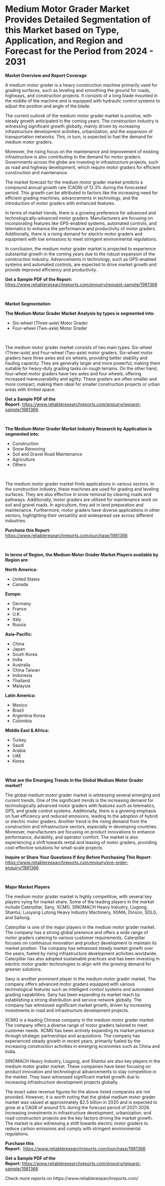 <p><h1>Medium Motor Grader Market Provides Detailed Segmentation of this Market based on Type, Application, and Region and Forecast for the Period from 2024 - 2031</h1></p><p><strong>Market Overview and Report Coverage</strong></p>
<p><p>A medium motor grader is a heavy construction machine primarily used for grading surfaces, such as leveling and smoothing the ground for roads, highways, and construction projects. It consists of a long blade mounted in the middle of the machine and is equipped with hydraulic control systems to adjust the position and angle of the blade.</p><p>The current outlook of the medium motor grader market is positive, with steady growth anticipated in the coming years. The construction industry is witnessing significant growth globally, mainly driven by increasing infrastructure development activities, urbanization, and the expansion of transportation networks. This, in turn, is expected to fuel the demand for medium motor graders.</p><p>Moreover, the rising focus on the maintenance and improvement of existing infrastructure is also contributing to the demand for motor graders. Governments across the globe are investing in infrastructure projects, such as road and highway development, which require motor graders for efficient construction and maintenance.</p><p>The market forecast for the medium motor grader market predicts a compound annual growth rate (CAGR) of 12.3% during the forecasted period. This growth can be attributed to factors like the increasing need for efficient grading machines, advancements in technology, and the introduction of motor graders with enhanced features.</p><p>In terms of market trends, there is a growing preference for advanced and technologically-advanced motor graders. Manufacturers are focusing on incorporating features like GPS-enabled systems, automated controls, and telematics to enhance the performance and productivity of motor graders. Additionally, there is a rising demand for electric motor graders and equipment with low emissions to meet stringent environmental regulations.</p><p>In conclusion, the medium motor grader market is projected to experience substantial growth in the coming years due to the robust expansion of the construction industry. Advancements in technology, such as GPS-enabled systems and automated controls, are expected to drive market growth and provide improved efficiency and productivity.</p></p>
<p><strong>Get a Sample PDF of the Report:</strong> <a href="https://www.reliableresearchreports.com/enquiry/request-sample/1981366">https://www.reliableresearchreports.com/enquiry/request-sample/1981366</a></p>
<p>&nbsp;</p>
<p><strong>Market Segmentation</strong></p>
<p><strong>The Medium Motor Grader Market Analysis by types is segmented into:</strong></p>
<p><ul><li>Six-wheel (Three-axle) Motor Grader</li><li>Four-wheel (Two-axle) Motor Grader</li></ul></p>
<p>&nbsp;</p>
<p><p>The medium motor grader market consists of two main types: Six-wheel (Three-axle) and Four-wheel (Two-axle) motor graders. Six-wheel motor graders have three axles and six wheels, providing better stability and hauling capacity. They are generally larger and more powerful, making them suitable for heavy-duty grading tasks on rough terrains. On the other hand, four-wheel motor graders have two axles and four wheels, offering increased maneuverability and agility. These graders are often smaller and more compact, making them ideal for smaller construction projects or urban areas with limited space.</p></p>
<p><strong>Get a Sample PDF of the Report:</strong>&nbsp;<a href="https://www.reliableresearchreports.com/enquiry/request-sample/1981366">https://www.reliableresearchreports.com/enquiry/request-sample/1981366</a></p>
<p>&nbsp;</p>
<p><strong>The Medium Motor Grader Market Industry Research by Application is segmented into:</strong></p>
<p><ul><li>Construction</li><li>Snow Removing</li><li>Soil and Gravel Road Maintenance</li><li>Agriculture</li><li>Others</li></ul></p>
<p>&nbsp;</p>
<p><p>The medium motor grader market finds applications in various sectors. In the construction industry, these machines are used for grading and leveling surfaces. They are also effective in snow removal by clearing roads and pathways. Additionally, motor graders are utilized for maintenance work on soil and gravel roads. In agriculture, they aid in land preparation and maintenance. Furthermore, motor graders have diverse applications in other sectors, highlighting their versatility and widespread use across different industries.</p></p>
<p><strong>Purchase this Report:</strong>&nbsp; <a href="https://www.reliableresearchreports.com/purchase/1981366">https://www.reliableresearchreports.com/purchase/1981366</a></p>
<p>&nbsp;</p>
<p><strong>In terms of Region, the Medium Motor Grader Market Players available by Region are:</strong></p>
<p>
    <p> <strong> North America: </strong>
        <ul>
            <li>United States</li>
            <li>Canada</li>
        </ul>
        </p> 
    <p> <strong> Europe: </strong>
        <ul>
            <li>Germany</li>
            <li>France</li>
            <li>U.K.</li>
            <li>Italy</li>
            <li>Russia</li>
        </ul>
        </p> 
    <p> <strong> Asia-Pacific: </strong>
        <ul>
            <li>China</li>
            <li>Japan</li>
            <li>South Korea</li>
            <li>India</li>
            <li>Australia</li>
            <li>China Taiwan</li>
            <li>Indonesia</li>
            <li>Thailand</li>
            <li>Malaysia</li>
        </ul>
        </p> 
    <p> <strong> Latin America: </strong>
        <ul>
            <li>Mexico</li>
            <li>Brazil</li>
            <li>Argentina Korea</li>
            <li>Colombia</li>
        </ul>
        </p> 
    <p> <strong> Middle East & Africa: </strong>
        <ul>
            <li>Turkey</li>
            <li>Saudi</li>
            <li>Arabia</li>
            <li>UAE</li>
            <li>Korea</li>
        </ul>
    </p>
    </p>
<p>&nbsp;</p>
<p><strong>What are the Emerging Trends in the Global Medium Motor Grader market?</strong></p>
<p><p>The global medium motor grader market is witnessing several emerging and current trends. One of the significant trends is the increasing demand for technologically advanced motor graders with features such as telematics, GPS, and grade control systems. Additionally, there is a growing emphasis on fuel efficiency and reduced emissions, leading to the adoption of hybrid or electric motor graders. Another trend is the rising demand from the construction and infrastructure sectors, especially in developing countries. Moreover, manufacturers are focusing on product innovations to enhance performance, durability, and operator comfort. The market is also experiencing a shift towards rental and leasing of motor graders, providing cost-effective solutions for small-scale projects.</p></p>
<p><strong>Inquire or Share Your Questions If Any Before Purchasing This Report</strong>- <a href="https://www.reliableresearchreports.com/enquiry/pre-order-enquiry/1981366">https://www.reliableresearchreports.com/enquiry/pre-order-enquiry/1981366</a></p>
<p>&nbsp;</p>
<p><strong>Major Market Players</strong></p>
<p><p>The medium motor grader market is highly competitive, with several key players vying for market share. Some of the leading players in the market include Caterpillar, Sany, XCMG, SINOMACH Heavy Industry, Liugong, Shantui, Luoyang Lutong Heavy Industry Machinery, XGMA, Dinson, SDLG, and Saitong.</p><p>Caterpillar is one of the major players in the medium motor grader market. The company has a strong global presence and offers a wide range of motor graders catering to various customer requirements. Caterpillar focuses on continuous innovation and product development to maintain its market position. The company has witnessed steady market growth over the years, fueled by rising infrastructure development activities worldwide. Caterpillar has also adopted sustainable practices and has been investing in electric motor grader technologies to align with the growing demand for greener solutions.</p><p>Sany is another prominent player in the medium motor grader market. The company offers advanced motor graders equipped with various technological features such as intelligent control systems and automated grading capabilities. Sany has been expanding its market reach by establishing a strong distribution and service network globally. The company has witnessed significant market growth, driven by increasing investments in road and infrastructure development projects.</p><p>XCMG is a leading Chinese company in the medium motor grader market. The company offers a diverse range of motor graders tailored to meet customer needs. XCMG has been actively expanding its market presence through strategic partnerships and acquisitions. The company has experienced steady growth in recent years, primarily fueled by the increasing construction activities in emerging economies such as China and India.</p><p>SINOMACH Heavy Industry, Liugong, and Shantui are also key players in the medium motor grader market. These companies have been focusing on product innovation and technological advancements to stay competitive in the market. They have witnessed significant market growth due to increasing infrastructure development projects globally.</p><p>The exact sales revenue figures for the above-listed companies are not provided. However, it is worth noting that the global medium motor grader market was valued at approximately $2.5 billion in 2020 and is expected to grow at a CAGR of around 5% during the forecast period of 2021-2026. Increasing investments in infrastructure development, urbanization, and road construction projects are the key factors driving the market growth. The market is also witnessing a shift towards electric motor graders to reduce carbon emissions and comply with stringent environmental regulations.</p></p>
<p><strong>Purchase this Report:</strong>&nbsp;&nbsp;<a href="https://www.reliableresearchreports.com/purchase/1981366">https://www.reliableresearchreports.com/purchase/1981366</a></p>
<p></p>
<p><strong>Get a Sample PDF of the Report:</strong>&nbsp;<a href="https://www.reliableresearchreports.com/enquiry/request-sample/1981366">https://www.reliableresearchreports.com/enquiry/request-sample/1981366</a></p>
<p>Check more reports on https://www.reliableresearchreports.com/</p>